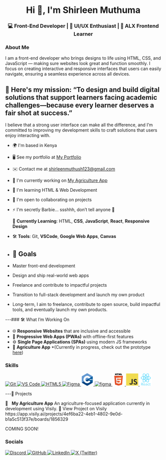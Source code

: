 <h1 align="center">Hi 👋, I'm Shirleen Muthuma</h1>
  <h3 align="center"> 💻 Front-End Developer | 🎨 UI/UX Enthusiast | 🌱 ALX Frontend Learner</h3>

### About Me
I am a front-end developer who brings designs to life using HTML, CSS, and JavaScript — making sure websites look great and function smoothly. I focus on creating interactive and responsive interfaces that users can easily navigate, ensuring a seamless experience across all devices.
   <h2>💬 Here's my mission:
“To design and build digital solutions that support learners facing academic challenges—because every learner deserves a fair shot at success.”</h2>
I believe that a strong user interface can make all the difference, and I’m committed to improving my development skills to craft solutions that users enjoy interacting with.

- 🌍  I'm based in Kenya  
- 🖥️  See my portfolio at [My Portfolio](https://shirleenmuthuma.portwol.com/)  
- ✉️  Contact me at [shirleenmuthush123@gmail.com](mailto:shirleenmuthush123@gmail.com)  
- 🚀  I'm currently working on [My Agriculture App](https://app.visily.ai/projects/4ef6ba22-4eb1-4802-9e0d-b1a5c513f37e/boards/1856329)  
- 🧠  I'm learning HTML & Web Development  
- 🤝  I'm open to collaborating on projects  
- ⚡  I'm secretly Barbie... ssshhh, don’t tell anyone 💅
  
  🎯 **Currently Learning**: HTML,
                            **CSS**,
                           **JavaScript**,
                             **React**,
                         **Responsive Design**
- 🛠️ **Tools**: Git, **VSCode**, **Google Web Apps**, **Canvas**
- 
  ## 🌱 **Goals**
- Master front-end development
- Design and ship real-world web apps
- Freelance and contribute to impactful projects
- Transition to full-stack development and launch my own product
- Long-term, I aim to freelance, contribute to open source, build impactful tools, and eventually launch my own products.

---### 🛠️ What I’m Working On  
- 🌐 **Responsive Websites** that are inclusive and accessible  
- 📱 **Progressive Web Apps (PWAs)** with offline-first features  
- ⚙️ **Single Page Applications (SPAs)** using modern JS frameworks  
- 🧩 **Agriculture App** *(Currently in progress, check out the prototype [here](https://app.visily.ai/projects/4ef6ba22-4eb1-4802-9e0d-b1a5c513f37e/boards/1856329))

### Skills

<p align="left">
  <a href="https://git-scm.com/" target="_blank" rel="noreferrer">
    <img src="https://raw.githubusercontent.com/danielcranney/readme-generator/main/public/icons/skills/git-colored.svg" width="36" height="36" alt="Git" />
  </a>
  <a href="https://code.visualstudio.com/" target="_blank" rel="noreferrer">
    <img src="https://raw.githubusercontent.com/danielcranney/readme-generator/main/public/icons/skills/visualstudiocode.svg" width="36" height="36" alt="VS Code" />
  </a>
  <a href="https://developer.mozilla.org/en-US/docs/Glossary/HTML5" target="_blank" rel="noreferrer">
    <img src="https://raw.githubusercontent.com/danielcranney/readme-generator/main/public/icons/skills/html5-colored.svg" width="36" height="36" alt="HTML5" />
  </a>
  <a href="https://www.figma.com/" target="_blank" rel="noreferrer">
    <img src="https://raw.githubusercontent.com/danielcranney/readme-generator/main/public/icons/skills/figma-colored.svg" width="36" height="36" alt="Figma" />
  </a>
<a href="https://www.w3schools.com/cpp/" target="_blank" rel="noreferrer"> <img src="https://raw.githubusercontent.com/devicons/devicon/master/icons/cplusplus/cplusplus-original.svg" alt="cplusplus" width="40" height="40"/> </a> <a href="https://www.figma.com/" target="_blank" rel="noreferrer"> <img src="https://www.vectorlogo.zone/logos/figma/figma-icon.svg" alt="figma" width="40" height="40"/> </a> <a href="https://www.w3.org/html/" target="_blank" rel="noreferrer"> <img src="https://raw.githubusercontent.com/devicons/devicon/master/icons/html5/html5-original-wordmark.svg" alt="html5" width="40" height="40"/> </a> <a href="https://developer.mozilla.org/en-US/docs/Web/JavaScript" target="_blank" rel="noreferrer"> <img src="https://raw.githubusercontent.com/devicons/devicon/master/icons/javascript/javascript-original.svg" alt="javascript" width="40" height="40"/> </a> <a href="https://reactjs.org/" target="_blank" rel="noreferrer"> <img src="https://raw.githubusercontent.com/devicons/devicon/master/icons/react/react-original-wordmark.svg" alt="react" width="40" height="40"/> </a> 

</p>

---📁 Projects
<p align="left">
🎯   <strong>My Agriculture App</strong>
An agriculture-focused application currently in development using Visily.
🔗 View Project on Visily https://app.visily.ai/projects/4ef6ba22-4eb1-4802-9e0d-b1a5c513f37e/boards/1856329
</p>
COMING SOON!

### Socials

<p align="left">
  <a href="https://discord.com/users/shirleen muthuma" target="_blank" rel="noreferrer">
    <img src="https://raw.githubusercontent.com/danielcranney/readme-generator/main/public/icons/socials/discord.svg" width="32" height="32" alt="Discord" />
  </a>
  <a href="https://github.com/shirleennyatoromuthuma" target="_blank" rel="noreferrer">
    <img src="https://raw.githubusercontent.com/danielcranney/readme-generator/main/public/icons/socials/github.svg" width="32" height="32" alt="GitHub" />
  </a>
  <a href="https://linkedin.com/in/shirleen-muthuma" target="_blank" rel="noreferrer">
    <img src="https://raw.githubusercontent.com/danielcranney/readme-generator/main/public/icons/socials/linkedin.svg" width="32" height="32" alt="LinkedIn" />
  </a>
  <a href="https://x.com/shirleenmuthuma" target="_blank" rel="noreferrer">
    <img src="https://raw.githubusercontent.com/danielcranney/readme-generator/main/public/icons/socials/twitter.svg" width="32" height="32" alt="X (Twitter)" />
  </a>
